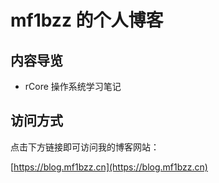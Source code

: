 # mf1bzz 的个人博客

## 内容导览

- rCore 操作系统学习笔记

## 访问方式

点击下方链接即可访问我的博客网站：

[https://blog.mf1bzz.cn](https://blog.mf1bzz.cn)
